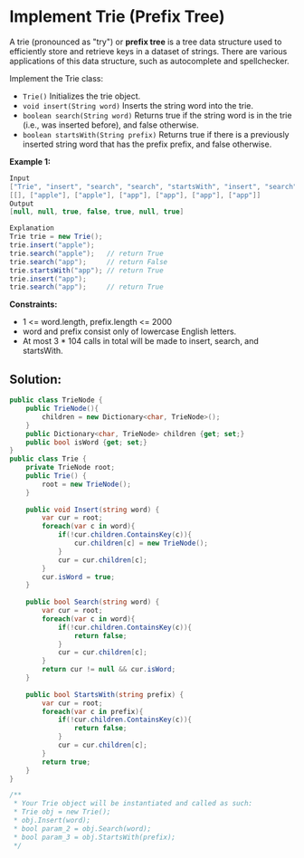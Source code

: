# Implement Trie (Prefix Tree)
A trie (pronounced as "try") or **prefix tree** is a tree data structure used to efficiently store and retrieve keys in a dataset of strings. There are various applications of this data structure, such as autocomplete and spellchecker.

Implement the Trie class:

- `Trie()` Initializes the trie object.
- `void insert(String word)` Inserts the string word into the trie.
- `boolean search(String word)` Returns true if the string word is in the trie (i.e., was inserted before), and false otherwise.
- `boolean startsWith(String prefix)` Returns true if there is a previously inserted string word that has the prefix prefix, and false otherwise.
 

**Example 1:**

```csharp
Input
["Trie", "insert", "search", "search", "startsWith", "insert", "search"]
[[], ["apple"], ["apple"], ["app"], ["app"], ["app"], ["app"]]
Output
[null, null, true, false, true, null, true]

Explanation
Trie trie = new Trie();
trie.insert("apple");
trie.search("apple");   // return True
trie.search("app");     // return False
trie.startsWith("app"); // return True
trie.insert("app");
trie.search("app");     // return True
```
 

**Constraints:**

- 1 <= word.length, prefix.length <= 2000
- word and prefix consist only of lowercase English letters.
- At most 3 * 104 calls in total will be made to insert, search, and startsWith.

## Solution: 
```csharp
public class TrieNode {
    public TrieNode(){
        children = new Dictionary<char, TrieNode>();
    }
    public Dictionary<char, TrieNode> children {get; set;}
    public bool isWord {get; set;}
}
public class Trie {
    private TrieNode root;
    public Trie() {
        root = new TrieNode();
    }
    
    public void Insert(string word) {
        var cur = root;
        foreach(var c in word){
            if(!cur.children.ContainsKey(c)){
                cur.children[c] = new TrieNode();
            }
            cur = cur.children[c];        
        }
        cur.isWord = true;
    }
    
    public bool Search(string word) {
        var cur = root;
        foreach(var c in word){
            if(!cur.children.ContainsKey(c)){
                return false;
            }
            cur = cur.children[c];
        }
        return cur != null && cur.isWord;
    }
    
    public bool StartsWith(string prefix) {
        var cur = root;
        foreach(var c in prefix){
            if(!cur.children.ContainsKey(c)){
                return false;
            }
            cur = cur.children[c];
        }
        return true;
    }
}

/**
 * Your Trie object will be instantiated and called as such:
 * Trie obj = new Trie();
 * obj.Insert(word);
 * bool param_2 = obj.Search(word);
 * bool param_3 = obj.StartsWith(prefix);
 */

```